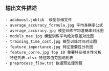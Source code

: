 ### 输出文件描述
    - adaboost.joblib  模型存储文件
    - average_accuracy_formula.jpg 平均准确率公式
    - average_accuracy.jpg 模型训练平均准确率对比图
    - models_mae.jpg 模型训练平均绝对误差对比图
    - training_time_cost.jpg 模型训练时间对比图
    - feature_importance.jpg 特征重要性分析图
    - feature_corre.jpg Top 10 重要特征相关性分析
    - 特征列表.xlsx 特征取值范围说明表
    - preprocess_flow.txt 数据预处理流程
